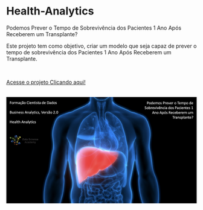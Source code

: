 # Health-Analytics
Podemos Prever o Tempo de Sobrevivência dos Pacientes 1 Ano Após Receberem um Transplante?

Este projeto tem como objetivo, criar um modelo que seja capaz de prever o tempo de sobrevivência dos Pacientes 1 Ano Após Receberem um Transplante.

<br/>

<a href="https://github.com/Wenceslau93/Health-Analytics/blob/main/index.html">Acesse o projeto Clicando aqui!</a>

<br/>

<center><img src="https://github.com/Wenceslau93/Health-Analytics/blob/main/imagem_projeto.png" alt="some text"></center>
